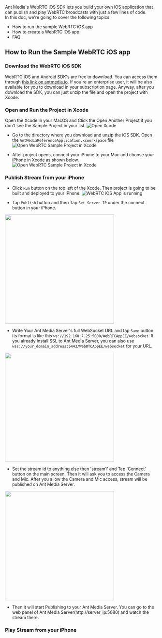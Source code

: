 Ant Media's WebRTC iOS SDK lets you build your own iOS application that can publish and play WebRTC broadcasts with just a few lines of code.   
In this doc, we're going to cover the following topics. 
* How to run the sample WebRTC iOS app
* How to create a WebRTC iOS app
* FAQ 

## How to Run the Sample WebRTC iOS app

### Download the WebRTC iOS SDK
WebRTC iOS and Android SDK's are free to download. You can access them through [this link on antmedia.io](https://antmedia.io/free-webrtc-android-ios-sdk/). If you're an enterprise user, it will be also available for you to download in your subscription page. Anyway, after you download the SDK, you can just unzip the file and open the project with Xcode. 

### Open and Run the Project in Xcode

Open the Xcode in your MacOS and Click the Open Another Project if you don't see the Sample Project in your list.
![Open Xcode](./images/Xcode_open_another_project.png)

* Go to the directory where you download and unzip the iOS SDK. Open the `AntMediaReferenceApplication.xcworkspace` file
![Open WebRTC Sample Project in Xcode](./images/open_sample_project.png)

* After project opens, connect your iPhone to your Mac and choose your iPhone in Xcode as shown below. 
![Open WebRTC Sample Project in Xcode](./images/choose_your_iphone_in_xcode.png)

### Publish Stream from your iPhone 
* Click `Run` button on the top left of the Xcode. Then project is going to be built and deployed to your iPhone. 
![WebRTC iOS App is running](./images/choose_your_iphone_in_xcode.png)

* Tap `Publish` button and then Tap `Set Server IP` under the connect button in your iPhone. 
<img src="./images/tap_publish_button.png" width=360 />

* Write Your Ant Media Server's full WebSocket URL and tap `Save` button. Its format is like this `ws://192.168.7.25:5080/WebRTCAppEE/websocket`. If you already install SSL to Ant Media Server, you can also use `wss://your_domain_address:5443/WebRTCAppEE/websocket` for your URL.
<img src="./images/set_server_ip.png" width=360 />

* Set the stream id to anything else then 'stream1' and Tap 'Connect' button on the main screen. Then it will ask you to access the Camera and Mic. After you allow the Camera and Mic access, stream will be published on Ant Media Server.   
<img src="./images/access_camera_ios.png" width=360 />

* Then it will start Publishing to your Ant Media Server. You can go to the web panel of Ant Media Server(http://server_ip:5080) and watch the stream there. 

### Play Stream from your iPhone




  





